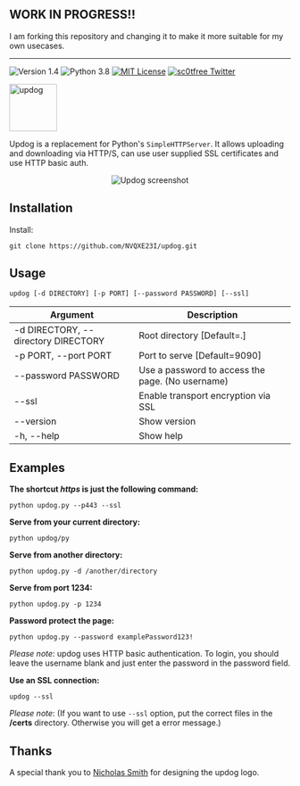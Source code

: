 ## WORK IN PROGRESS!!

I am forking this repository and changing it to make it more suitable for my own usecases.

---

![Version 1.4](http://img.shields.io/badge/version-v1.4-green.svg)
![Python 3.8](http://img.shields.io/badge/python-3.8-blue.svg)
[![MIT License](http://img.shields.io/badge/license-MIT%20License-blue.svg)](https://github.com/sc0tfree/updog/blob/master/LICENSE)
[![sc0tfree Twitter](http://img.shields.io/twitter/url/http/shields.io.svg?style=social&label=Follow)](https://twitter.com/sc0tfree)

<p>
  <img src="https://sc0tfree.squarespace.com/s/updog.png" width=85px alt="updog"/>
</p>

Updog is a replacement for Python's `SimpleHTTPServer`. 
It allows uploading and downloading via HTTP/S, 
can use user supplied SSL certificates and use HTTP basic auth.

<p align="center">
  <img src="https://sc0tfree.squarespace.com/s/updog-screenshot.png" alt="Updog screenshot"/>
</p>

## Installation

Install:

`git clone https://github.com/NVQXE23I/updog.git `

## Usage

`updog [-d DIRECTORY] [-p PORT] [--password PASSWORD] [--ssl]`

| Argument                            | Description                                      |
|-------------------------------------|--------------------------------------------------| 
| -d DIRECTORY, --directory DIRECTORY | Root directory [Default=.]                       | 
| -p PORT, --port PORT                | Port to serve [Default=9090]                     |
| --password PASSWORD                 | Use a password to access the page. (No username) |
| --ssl                               | Enable transport encryption via SSL              |
| --version                           | Show version                                     |
| -h, --help                          | Show help                                        |

## Examples

**The shortcut *https* is just the following command:**

`python updog.py --p443 --ssl`

**Serve from your current directory:**

`python updog/py`

**Serve from another directory:**

`python updog.py -d /another/directory`

**Serve from port 1234:**

`python updog.py -p 1234`

**Password protect the page:**

`python updog.py --password examplePassword123!`

*Please note*: updog uses HTTP basic authentication.
To login, you should leave the username blank and just
enter the password in the password field.

**Use an SSL connection:**

`updog --ssl`

*Please note*: (If you want to use `--ssl` option, put the correct files in the **/certs** directory.
Otherwise you will get a error message.)

## Thanks

A special thank you to [Nicholas Smith](http://nixmith.com) for
designing the updog logo.
